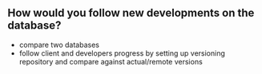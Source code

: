 
## How would you follow new developments on the database?
* compare two databases
* follow client and developers progress by setting up versioning repository and compare against actual/remote versions





